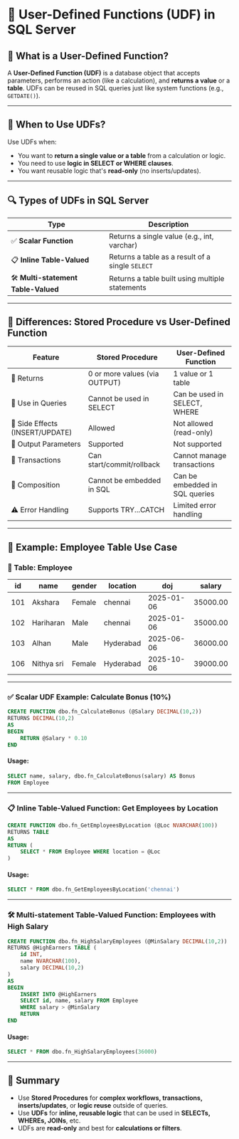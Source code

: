 
# 📘 User-Defined Functions (UDF) in SQL Server

## 🔹 What is a User-Defined Function?

A **User-Defined Function (UDF)** is a database object that accepts parameters, performs an action (like a calculation), and **returns a value** or a **table**. UDFs can be reused in SQL queries just like system functions (e.g., `GETDATE()`).

---

## 🔹 When to Use UDFs?

Use UDFs when:
- You want to **return a single value or a table** from a calculation or logic.
- You need to use **logic in SELECT or WHERE clauses**.
- You want reusable logic that's **read-only** (no inserts/updates).

---

## 🔍 Types of UDFs in SQL Server

| Type                         | Description |
|------------------------------|-------------|
| ✅ **Scalar Function**       | Returns a single value (e.g., int, varchar) |
| 📋 **Inline Table-Valued**   | Returns a table as a result of a single `SELECT` |
| 🛠 **Multi-statement Table-Valued** | Returns a table built using multiple statements |

---

## 🔄 Differences: Stored Procedure vs User-Defined Function

| Feature                         | Stored Procedure              | User-Defined Function           |
|----------------------------------|-------------------------------|---------------------------------|
| 🔁 Returns                       | 0 or more values (via OUTPUT) | 1 value or 1 table              |
| 🧱 Use in Queries                | Cannot be used in SELECT      | Can be used in SELECT, WHERE    |
| 🔧 Side Effects (INSERT/UPDATE) | Allowed                       | Not allowed (read-only)         |
| 🔁 Output Parameters             | Supported                     | Not supported                   |
| 🔄 Transactions                 | Can start/commit/rollback     | Cannot manage transactions      |
| 🧩 Composition                  | Cannot be embedded in SQL     | Can be embedded in SQL queries  |
| ⚠ Error Handling                | Supports TRY...CATCH          | Limited error handling          |

---

## 📂 Example: Employee Table Use Case

### 🧾 Table: Employee

| id  | name       | gender | location  | doj        | salary   |
|-----|------------|--------|-----------|------------|----------|
| 101 | Akshara    | Female | chennai   | 2025-01-06 | 35000.00 |
| 102 | Hariharan  | Male   | chennai   | 2025-01-06 | 35000.00 |
| 103 | Alhan      | Male   | Hyderabad | 2025-06-06 | 36000.00 |
| 106 | Nithya sri | Female | Hyderabad | 2025-10-06 | 39000.00 |

---

### ✅ Scalar UDF Example: Calculate Bonus (10%)

```sql
CREATE FUNCTION dbo.fn_CalculateBonus (@Salary DECIMAL(10,2))
RETURNS DECIMAL(10,2)
AS
BEGIN
    RETURN @Salary * 0.10
END
```

#### Usage:

```sql
SELECT name, salary, dbo.fn_CalculateBonus(salary) AS Bonus
FROM Employee
```

---

### 📋 Inline Table-Valued Function: Get Employees by Location

```sql
CREATE FUNCTION dbo.fn_GetEmployeesByLocation (@Loc NVARCHAR(100))
RETURNS TABLE
AS
RETURN (
    SELECT * FROM Employee WHERE location = @Loc
)
```

#### Usage:

```sql
SELECT * FROM dbo.fn_GetEmployeesByLocation('chennai')
```

---

### 🛠 Multi-statement Table-Valued Function: Employees with High Salary

```sql
CREATE FUNCTION dbo.fn_HighSalaryEmployees (@MinSalary DECIMAL(10,2))
RETURNS @HighEarners TABLE (
    id INT,
    name NVARCHAR(100),
    salary DECIMAL(10,2)
)
AS
BEGIN
    INSERT INTO @HighEarners
    SELECT id, name, salary FROM Employee
    WHERE salary > @MinSalary
    RETURN
END
```

#### Usage:

```sql
SELECT * FROM dbo.fn_HighSalaryEmployees(36000)
```

---

## 📝 Summary

- Use **Stored Procedures** for **complex workflows, transactions, inserts/updates**, or **logic reuse** outside of queries.
- Use **UDFs** for **inline, reusable logic** that can be used in **SELECTs, WHEREs, JOINs**, etc.
- UDFs are **read-only** and best for **calculations or filters**.
